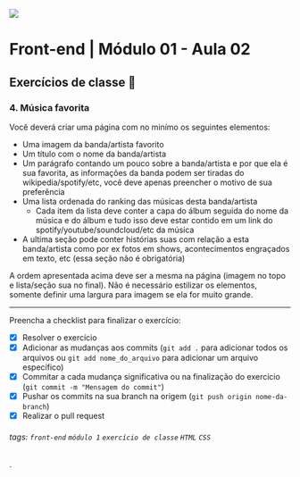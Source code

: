 ![](https://i.imgur.com/xG74tOh.png)

# Front-end | Módulo 01 - Aula 02

## Exercícios de classe 🏫
 
### 4. Música favorita
Você deverá criar uma página com no minímo os seguintes elementos:

- Uma imagem da banda/artista favorito
- Um título com o nome da banda/artista
- Um parágrafo contando um pouco sobre a banda/artista e por que ela é sua favorita, as informações da banda podem ser tiradas do wikipedia/spotify/etc, você deve apenas preencher o motivo de sua preferência
- Uma lista ordenada do ranking das músicas desta banda/artista
  - Cada item da lista deve conter a capa do álbum seguida do nome da música e do álbum e tudo isso deve estar contido em um link do spotify/youtube/soundcloud/etc da música
- A ultima seção pode conter histórias suas com relação a esta banda/artista como por ex fotos em shows, acontecimentos engraçados em texto, etc (essa seção não é obrigatória)

A ordem apresentada acima deve ser a mesma na página (imagem no topo e lista/seção sua no final).
Não é necessário estilizar os elementos, somente definir uma largura para imagem se ela for muito grande.

---

Preencha a checklist para finalizar o exercício:

- [x] Resolver o exercício
- [x] Adicionar as mudanças aos commits (`git add .` para adicionar todos os arquivos ou `git add nome_do_arquivo` para adicionar um arquivo específico)
- [x] Commitar a cada mudança significativa ou na finalização do exercício (`git commit -m "Mensagem do commit"`)
- [x] Pushar os commits na sua branch na origem (`git push origin nome-da-branch`)
- [x] Realizar o pull request

###### tags: `front-end` `módulo 1` `exercício de classe` `HTML` `CSS`

.
